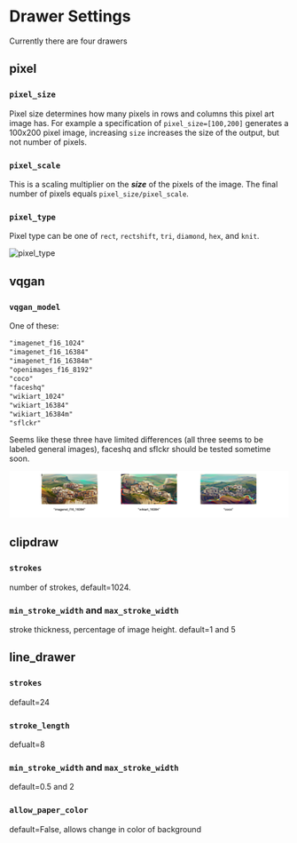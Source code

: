 # Drawer Settings

Currently there are four drawers

## pixel

### `pixel_size`

Pixel size determines how many pixels in rows and columns this pixel art image has. For example a specification of `pixel_size=[100,200]` generates a 100x200 pixel image, increasing `size` increases the size of the output, but not number of pixels.

### `pixel_scale`

This is a scaling multiplier on the _**size**_ of the pixels of the image. The final number of pixels equals `pixel_size/pixel_scale`.

### `pixel_type`

Pixel type can be one of `rect`, `rectshift`, `tri`, `diamond`, `hex`, and `knit`.

![pixel\_type](drawer-settings/pixeltype.png)

## vqgan

### `vqgan_model`

One of these:

```
"imagenet_f16_1024" 
"imagenet_f16_16384"
"imagenet_f16_16384m"
"openimages_f16_8192"
"coco"
"faceshq"
"wikiart_1024"
"wikiart_16384"
"wikiart_16384m"
"sflckr"
```

Seems like these three have limited differences (all three seems to be labeled general images), faceshq and sflckr should be tested sometime soon.

![vqgan\_model](<drawer-settings/vqgan models.png>)

## clipdraw

### `strokes`

number of strokes, default=1024.

### `min_stroke_width` and `max_stroke_width`

stroke thickness, percentage of image height. default=1 and 5

## line\_drawer

### `strokes`

default=24

### `stroke_length`

defualt=8

### `min_stroke_width` and `max_stroke_width`

default=0.5 and 2

### `allow_paper_color`

default=False, allows change in color of background
